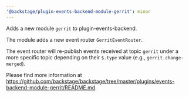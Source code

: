 ```yaml
---
'@backstage/plugin-events-backend-module-gerrit': minor
---
```


Adds a new module `gerrit` to plugin-events-backend.

The module adds a new event router `GerritEventRouter`.

The event router will re-publish events received at topic `gerrit`
under a more specific topic depending on their `$.type` value
(e.g., `gerrit.change-merged`).

Please find more information at
https://github.com/backstage/backstage/tree/master/plugins/events-backend-module-gerrit/README.md.
